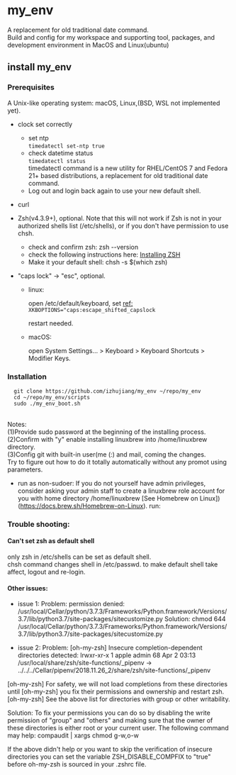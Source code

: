 # my_env

A replacement for old traditional date command. <br>
Build and config for my workspace and supporting tool, packages,
and development environment in MacOS and Linux(ubuntu)

## install my_env

### Prerequisites

A Unix-like operating system: macOS, Linux,(BSD, WSL not implemented yet).

+ clock set correctly
  + set ntp <br>
  `timedatectl set-ntp true`<br>
  + check datetime status<br>
  `timedatectl status`<br>
  timedatectl command is a new utility for RHEL/CentOS 7 and Fedora 21+ based distributions,
  a replacement for old traditional date command.
  + Log out and login back again to use your new default shell.

+ curl

+ Zsh(v4.3.9+), optional.
Note that this will not work if Zsh is not in your authorized shells list (/etc/shells),
or if you don't have permission to use chsh.
  + check and confirm zsh: zsh --version
  + check the following instructions here: [Installing ZSH](https://github.com/ohmyzsh/ohmyzsh/wiki/Installing-ZSH)
  + Make it your default shell: chsh -s $(which zsh)<br>


+ "caps lock" -> "esc", optional.
  + linux:
    
    open /etc/default/keyboard, set [ref:](https://thesynack.com/posts/persistent-capslock-behavior/)
  `XKBOPTIONS="caps:escape_shifted_capslock`

    restart needed.

  + macOS:

    open System Settings… > Keyboard > Keyboard Shortcuts > Modifier Keys.


### Installation

```
  git clone https://github.com/izhujiang/my_env ~/repo/my_env
  cd ~/repo/my_env/scripts
  sudo ./my_env_boot.sh
```

<br>
Notes:<br>
(1)Provide sudo password at the beginning of the installing process.<br>
(2)Confirm with "y" enable installing linuxbrew into /home/linuxbrew directory.<br>
(3)Config git with built-in user(me (:) and mail, coming the changes.<br>
Try to figure out how to do it totally automatically without any promot using parameters.
<br>

+ run as non-sudoer:
If you do not yourself have admin privileges, consider asking your admin staff
to create a linuxbrew role account for you with home directory /home/linuxbrew [See Homebrew on Linux])(https://docs.brew.sh/Homebrew-on-Linux).
run:<br>

### Trouble shooting:

#### Can't set zsh as default shell

only zsh in /etc/shells can be set as default shell.<br>
chsh command changes shell in /etc/passwd. to make default shell take affect, logout and re-login.

#### Other issues:

+ issue 1:
Problem:
permission denied: /usr/local/Cellar/python/3.7.3/Frameworks/Python.framework/Versions/3.7/lib/python3.7/site-packages/sitecustomize.py
Solution:
chmod 644 /usr/local/Cellar/python/3.7.3/Frameworks/Python.framework/Versions/3.7/lib/python3.7/site-packages/sitecustomize.py

+ issue 2:
Problem:
[oh-my-zsh] Insecure completion-dependent directories detected:
lrwxr-xr-x 1 apple admin 68 Apr 2 03:13 /usr/local/share/zsh/site-functions/\_pipenv -> ../../../Cellar/pipenv/2018.11.26_2/share/zsh/site-functions/\_pipenv

[oh-my-zsh] For safety, we will not load completions from these directories until
[oh-my-zsh] you fix their permissions and ownership and restart zsh.
[oh-my-zsh] See the above list for directories with group or other writability.

Solution:
To fix your permissions you can do so by disabling
the write permission of "group" and "others" and making sure that the
owner of these directories is either root or your current user.
The following command may help:
compaudit | xargs chmod g-w,o-w

If the above didn't help or you want to skip the verification of
insecure directories you can set the variable ZSH_DISABLE_COMPFIX to
"true" before oh-my-zsh is sourced in your .zshrc file.